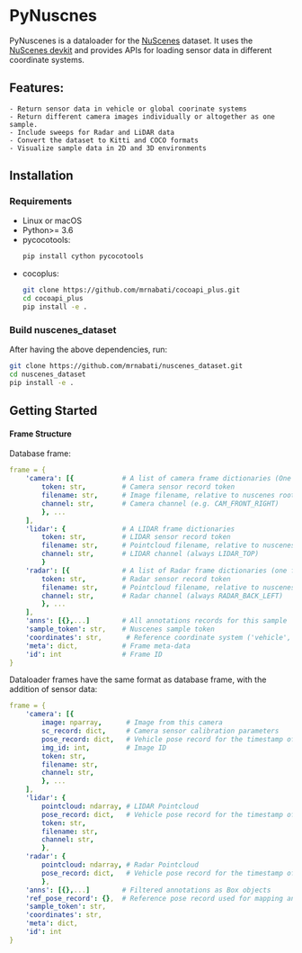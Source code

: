 # PyNuscnes

PyNuscenes is a dataloader for the [NuScenes](https://www.nuscenes.org/) dataset.
It uses the [NuScenes devkit](https://github.com/nutonomy/nuscenes-devkit) and 
provides APIs for loading sensor data in different coordinate systems.

## Features:
    - Return sensor data in vehicle or global coorinate systems
    - Return different camera images individually or altogether as one sample.
    - Include sweeps for Radar and LiDAR data
    - Convert the dataset to Kitti and COCO formats
    - Visualize sample data in 2D and 3D environments

## Installation
### Requirements
- Linux or macOS
- Python>= 3.6
- pycocotools: 
    ```bash
    pip install cython pycocotools
    ```
- cocoplus:
    ```bash
    git clone https://github.com/mrnabati/cocoapi_plus.git
    cd cocoapi_plus
    pip install -e .
    ```

### Build nuscenes_dataset
After having the above dependencies, run:
```bash
git clone https://github.com/mrnabati/nuscenes_dataset.git
cd nuscenes_dataset
pip install -e .
```

## Getting Started

#### Frame Structure
Database frame:
```yaml
frame = {
    'camera': [{            # A list of camera frame dictionaries (One for each camera)
        token: str,         # Camera sensor record token
        filename: str,      # Image filename, relative to nuscenes root dir
        channel: str,       # Camera channel (e.g. CAM_FRONT_RIGHT)
        }, ...
    ],
    'lidar': {              # A LIDAR frame dictionaries
        token: str,         # LIDAR sensor record token
        filename: str,      # Pointcloud filename, relative to nuscenes root dir
        channel: str,       # LIDAR channel (always LIDAR_TOP)
        }
    'radar': [{             # A list of Radar frame dictionaries (one for each Radar)
        token: str,         # Radar sensor record token
        filename: str,      # Pointcloud filename, relative to nuscenes root dir
        channel: str,       # Radar channel (always RADAR_BACK_LEFT)
        }, ...
    ],
    'anns': [{},...]        # All annotations records for this sample
    'sample_token': str,    # Nuscenes sample token
    'coordinates': str,      # Reference coordinate system ('vehicle', 'global')
    'meta': dict,           # Frame meta-data
    'id': int               # Frame ID
}
```

Dataloader frames have the same format as database frame, with the addition of 
sensor data:

```yaml
frame = {
    'camera': [{
        image: nparray,      # Image from this camera
        sc_record: dict,     # Camera sensor calibration parameters
        pose_record: dict,   # Vehicle pose record for the timestamp of the camera
        img_id: int,         # Image ID
        token: str,
        filename: str,
        channel: str,
        }, ...
    ],
    'lidar': {
        pointcloud: ndarray, # LIDAR Pointcloud
        pose_record: dict,   # Vehicle pose record for the timestamp of the lidar
        token: str,
        filename: str,
        channel: str,
        },
    'radar': {
        pointcloud: ndarray, # Radar Pointcloud
        pose_record: dict,   # Vehicle pose record for the timestamp of Radar
        },
    'anns': [{},...]        # Filtered annotations as Box objects
    'ref_pose_record': {},  # Reference pose record used for mapping anns from global to vehicle
    'sample_token': str,
    'coordinates': str,
    'meta': dict,
    'id': int
}
```